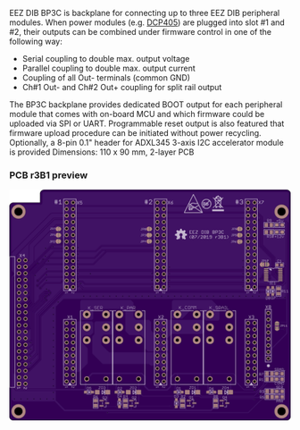 EEZ DIB BP3C is backplane for connecting up to three EEZ DIB peripheral modules. When power modules (e.g. [DCP405](https://github.com/eez-open/modular-psu/tree/master/dcp405)) are plugged into slot #1 and #2, their outputs can be combined under firmware control in one of the following way:

- Serial coupling to double max. output voltage 
- Parallel coupling to double max. output current
- Coupling of all Out- terminals (common GND)
- Ch#1 Out- and Ch#2 Out+ coupling for split rail output

The BP3C backplane provides dedicated BOOT output for each peripheral module that comes with on-board MCU and which firmware could be uploaded via SPI or UART. Programmable reset output is also featured that firmware upload procedure can be initiated without power recycling.
Optionally, a 8-pin 0.1" header for ADXL345 3-axis I2C accelerator module is provided
Dimensions: 110 x 90 mm, 2-layer PCB

### PCB r3B1 preview

![Top side](Images/EEZ_DIB_BP-3C_PCB_top.png)
